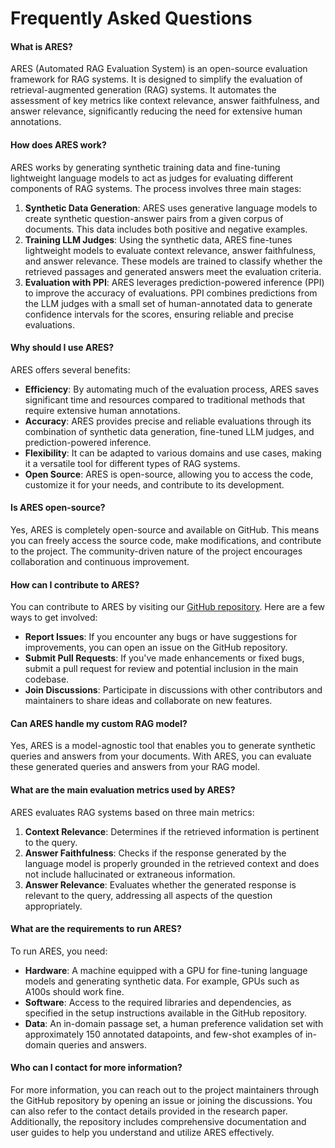 # Frequently Asked Questions

#### What is ARES?
ARES (Automated RAG Evaluation System) is an open-source evaluation framework for RAG systems. It is designed to simplify the evaluation of retrieval-augmented generation (RAG) systems. It automates the assessment of key metrics like context relevance, answer faithfulness, and answer relevance, significantly reducing the need for extensive human annotations.

#### How does ARES work?
ARES works by generating synthetic training data and fine-tuning lightweight language models to act as judges for evaluating different components of RAG systems. The process involves three main stages:

1. **Synthetic Data Generation**: ARES uses generative language models to create synthetic question-answer pairs from a given corpus of documents. This data includes both positive and negative examples.
2. **Training LLM Judges**: Using the synthetic data, ARES fine-tunes lightweight models to evaluate context relevance, answer faithfulness, and answer relevance. These models are trained to classify whether the retrieved passages and generated answers meet the evaluation criteria.
3. **Evaluation with PPI**: ARES leverages prediction-powered inference (PPI) to improve the accuracy of evaluations. PPI combines predictions from the LLM judges with a small set of human-annotated data to generate confidence intervals for the scores, ensuring reliable and precise evaluations.

#### Why should I use ARES?
ARES offers several benefits:

- **Efficiency**: By automating much of the evaluation process, ARES saves significant time and resources compared to traditional methods that require extensive human annotations.
- **Accuracy**: ARES provides precise and reliable evaluations through its combination of synthetic data generation, fine-tuned LLM judges, and prediction-powered inference.
- **Flexibility**: It can be adapted to various domains and use cases, making it a versatile tool for different types of RAG systems.
- **Open Source**: ARES is open-source, allowing you to access the code, customize it for your needs, and contribute to its development.

#### Is ARES open-source?
Yes, ARES is completely open-source and available on GitHub. This means you can freely access the source code, make modifications, and contribute to the project. The community-driven nature of the project encourages collaboration and continuous improvement.

#### How can I contribute to ARES?
You can contribute to ARES by visiting our [GitHub repository](https://github.com/stanford-futuredata/ARES). Here are a few ways to get involved:

- **Report Issues**: If you encounter any bugs or have suggestions for improvements, you can open an issue on the GitHub repository.
- **Submit Pull Requests**: If you've made enhancements or fixed bugs, submit a pull request for review and potential inclusion in the main codebase.
- **Join Discussions**: Participate in discussions with other contributors and maintainers to share ideas and collaborate on new features.

#### Can ARES handle my custom RAG model?

Yes, ARES is a model-agnostic tool that enables you to generate synthetic queries and answers from your documents. With ARES, you can evaluate these generated queries and answers from your RAG model.​

#### What are the main evaluation metrics used by ARES?
ARES evaluates RAG systems based on three main metrics:

1. **Context Relevance**: Determines if the retrieved information is pertinent to the query.
2. **Answer Faithfulness**: Checks if the response generated by the language model is properly grounded in the retrieved context and does not include hallucinated or extraneous information.
3. **Answer Relevance**: Evaluates whether the generated response is relevant to the query, addressing all aspects of the question appropriately.

#### What are the requirements to run ARES?
To run ARES, you need:

- **Hardware**: A machine equipped with a GPU for fine-tuning language models and generating synthetic data. For example, GPUs such as A100s should work fine. 
- **Software**: Access to the required libraries and dependencies, as specified in the setup instructions available in the GitHub repository.
- **Data**: An in-domain passage set, a human preference validation set with approximately 150 annotated datapoints, and few-shot examples of in-domain queries and answers.

#### Who can I contact for more information?
For more information, you can reach out to the project maintainers through the GitHub repository by opening an issue or joining the discussions. You can also refer to the contact details provided in the research paper. Additionally, the repository includes comprehensive documentation and user guides to help you understand and utilize ARES effectively.
